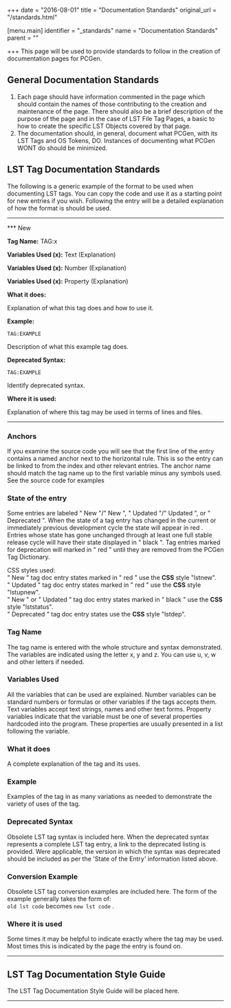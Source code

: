 +++
date = "2016-08-01"
title = "Documentation Standards"
original_url = "/standards.html"

[menu.main]
    identifier = "_standards"
    name = "Documentation Standards"
    parent = ""
    
+++
This page will be used to provide standards to follow in the creation of
documentation pages for PCGen.

General Documentation Standards
-------------------------------

1.  Each page should have information commented in the page which should
    contain the names of those contributing to the creation and
    maintenance of the page. There should also be a brief description of
    the purpose of the page and in the case of LST File Tag Pages, a
    basic to how to create the specific LST Objects covered by
    that page.
2.  The documentation should, in general, document what PCGen, with its
    LST Tags and OS Tokens, DO. Instances of documenting what PCGen WONT
    do should be minimized.

LST Tag Documentation Standards
-------------------------------

The following is a generic example of the format to be used when
documenting LST tags. You can copy the code and use it as a starting
point for new entries if you wish. Following the entry will be a
detailed explanation of how the format is should be used.

------------------------------------------------------------------------

\*\*\* New

**<span id="taganchor"></span> Tag Name:** TAG:x

**Variables Used (x):** Text (Explanation)

**Variables Used (x):** Number (Explanation)

**Variables Used (x):** Property (Explanation)

**What it does:**

Explanation of what this tag does and how to use it.

**Example:**

`TAG:EXAMPLE`

Description of what this example tag does.

**Deprecated Syntax:**

`TAG:EXAMPLE`

Identify deprecated syntax.

**Where it is used:**

Explanation of where this tag may be used in terms of lines and files.

------------------------------------------------------------------------

### Anchors

If you examine the source code you will see that the first line of the
entry contains a named anchor next to the horizontal rule. This is so
the entry can be linked to from the index and other relevant entries.
The anchor name should match the tag name up to the first variable minus
any symbols used. See the source code for examples

### State of the entry

Some entries are labeled " <span class="lstnew"> New </span> "/" <span
class="lststatus"> New </span> ", " <span class="lstupnew"> Updated
</span> "/" <span class="lststatus"> Updated </span> ", or " <span
class="lstdep"> Deprecated </span> ". When the state of a tag entry has
changed in the current or immediately previous development cycle the
state will appear in <span class="lstnew"> red </span> . Entries whose
state has gone unchanged through at least one full stable release cycle
will have their state displayed in " <span class="lststatus"> black
</span> ". Tag entries marked for deprecation will marked in " <span
class="lstdep"> red </span> " until they are removed from the PCGen Tag
Dictionary.

CSS styles used:\
 " <span class="lstnew"> New </span> " tag doc entry states marked in "
<span class="lstnew"> red </span> " use the **CSS** style "lstnew".\
 " <span class="lstupnew"> Updated </span> " tag doc entry states marked
in " <span class="lstupnew"> red </span> " use the **CSS** style
"lstupnew".\
 " <span class="lststatus"> New </span> " or " <span class="lststatus">
Updated </span> " tag doc entry states marked in " <span
class="lststatus"> black </span> " use the **CSS** style "lststatus".\
 " <span class="lstdep"> Deprecated </span> " tag doc entry states use
the **CSS** style "lstdep".

### Tag Name

The tag name is entered with the whole structure and syntax
demonstrated. The variables are indicated using the letter x, y and z.
You can use u, v, w and other letters if needed.

### Variables Used

All the variables that can be used are explained. Number variables can
be standard numbers or formulas or other variables if the tags accepts
them. Text variables accept text strings, names and other text forms.
Property variables indicate that the variable must be one of several
properties hardcoded into the program. These properties are usually
presented in a list following the variable.

### What it does

A complete explanation of the tag and its uses.

### Example

Examples of the tag in as many variations as needed to demonstrate the
variety of uses of the tag.

### Deprecated Syntax

Obsolete LST tag syntax is included here. When the deprecated syntax
represents a complete LST tag entry, a link to the deprecated listing is
provided. Were applicable, the version in which the syntax was
deprecated should be included as per the 'State of the Entry'
information listed above.

### Conversion Example

Obsolete LST tag conversion examples are included here. The form of the
example generally takes the form of:\
`old lst code` becomes `new lst code` .

### Where it is used

Some times it may be helpful to indicate exactly where the tag may be
used. Most times this is indicated by the page the entry is found on.

------------------------------------------------------------------------

LST Tag Documentation Style Guide
---------------------------------

The LST Tag Documentation Style Guide will be placed here.

------------------------------------------------------------------------



